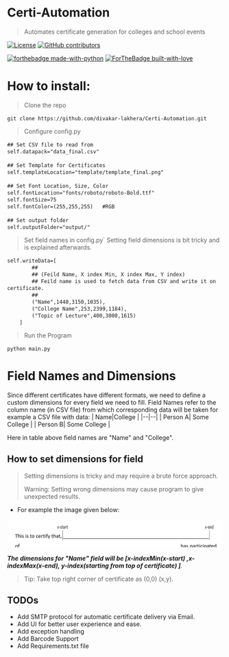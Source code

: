 

# Certi-Automation
> Automates certificate generation for colleges and school events
> 
[![License](http://img.shields.io/:license-mit-blue.svg?style=flat-square)](http://badges.mit-license.org) [![GitHub contributors](https://img.shields.io/github/contributors/Naereen/StrapDown.js.svg)](https://GitHub.com/Naereen/StrapDown.js/graphs/contributors/) 

[![forthebadge made-with-python](http://ForTheBadge.com/images/badges/made-with-python.svg)](https://www.python.org/)
[![ForTheBadge built-with-love](http://ForTheBadge.com/images/badges/built-with-love.svg)](https://GitHub.com/Naereen/)

# How to install:
> Clone the repo 

    git clone https://github.com/divakar-lakhera/Certi-Automation.git

	
	

> Configure config.py

    ## Set CSV file to read from
    self.datapack="data_final.csv"  
    
    ## Set Template for Certificates
    self.templateLocation="template/template_final.png"  
	
	## Set Font Location, Size, Color
    self.fontLocation="fonts/roboto/roboto-Bold.ttf"
    self.fontSize=75
    self.fontColor=(255,255,255)   #RGB

	## Set output folder
    self.outputFolder="output/"

>Set field names in config.py`
>Setting field dimensions is bit tricky and is explained afterwards.

    self.writeData=[
            ##
            ## (Feild Name, X index Min, X index Max, Y index)
            ## Feild name is used to fetch data from CSV and write it on certificate.
            ##
            ("Name",1440,3150,1035),
            ("College Name",253,2399,1184),
            ("Topic of Lecture",400,3000,1615)
        ]

> Run the Program
	
	python main.py

# Field Names and Dimensions
Since different certificates have different formats, we need to define a custom dimensions for every field we need to fill.
Field Names refer to the column name (in CSV file) from which corresponding data will be taken for example a CSV file with data:
|  Name|College |
|--|--|
| Person A| Some College  |
| Person B| Some College  |

Here in table above field names are "Name" and "College".

## How to set dimensions for field

> Setting dimensions is tricky and may require a brute force approach.
> 
> Warning: Setting wrong dimensions may cause program to give unexpected results.
> 
* For example the image given below:

![enter image description here](https://github.com/divakar-lakhera/Certi-Automation/blob/master/template_withSign.png)

****The dimensions for "Name" field will be [x-indexMin(x-start) ,x-indexMax(x-end), y-index(starting from top of certificate) ]***.*

> Tip: Take top right corner of certificate as (0,0) (x,y).

 ## TODOs
 

 - Add SMTP protocol for automatic certificate delivery via Email.
 - Add UI for better user experience and ease.
 - Add exception handling
 - Add Barcode Support
 - Add Requirements.txt file
